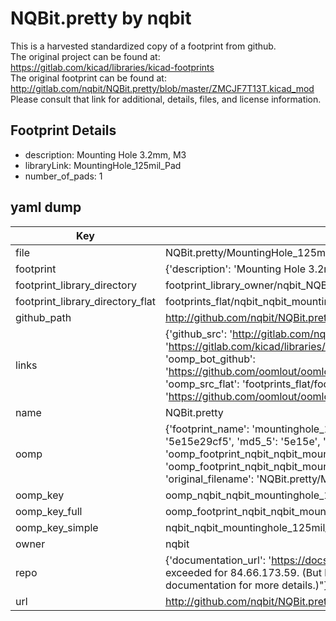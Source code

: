 # NQBit.pretty by nqbit  
This is a harvested standardized copy of a footprint from github.  
The original project can be found at:  
https://gitlab.com/kicad/libraries/kicad-footprints  
The original footprint can be found at:
http://gitlab.com/nqbit/NQBit.pretty/blob/master/ZMCJF7T13T.kicad_mod
Please consult that link for additional, details, files, and license information.  
## Footprint Details
* description: Mounting Hole 3.2mm, M3  
* libraryLink: MountingHole_125mil_Pad  
* number_of_pads: 1  
## yaml dump  
| Key | Value |  
| --- | --- |  
| file | NQBit.pretty/MountingHole_125mil_Pad.kicad_mod |  
| footprint | {'description': 'Mounting Hole 3.2mm, M3', 'libraryLink': 'MountingHole_125mil_Pad', 'number_of_pads': 1} |  
| footprint_library_directory | footprint_library_owner/nqbit_NQBit.pretty |  
| footprint_library_directory_flat | footprints_flat/nqbit_nqbit_mountinghole_125mil_pad/working |  
| github_path | http://github.com/nqbit/NQBit.pretty/blob/master/MountingHole_125mil_Pad.kicad_mod |  
| links | {'github_src': 'http://gitlab.com/nqbit/NQBit.pretty/blob/master/ZMCJF7T13T.kicad_mod', 'github_src_repo': 'https://gitlab.com/kicad/libraries/kicad-footprints', 'oomp_bot': 'footprints/nqbit_nqbit_mountinghole_125mil_pad/working', 'oomp_bot_github': 'https://github.com/oomlout/oomlout_oomp_footprint_bot/tree/main/footprints/nqbit_nqbit_mountinghole_125mil_pad/working', 'oomp_src_flat': 'footprints_flat/footprints_flat/nqbit_nqbit_mountinghole_125mil_pad/working', 'oomp_src_flat_github': 'https://github.com/oomlout/oomlout_oomp_footprint_src/tree/main/footprints_flat/nqbit_nqbit_mountinghole_125mil_pad/working'} |  
| name | NQBit.pretty |  
| oomp | {'footprint_name': 'mountinghole_125mil_pad', 'library_name': 'nqbit', 'md5': '5e15e29cf516d0de8b67bcc46afe3ca2', 'md5_10': '5e15e29cf5', 'md5_5': '5e15e', 'md5_6': '5e15e2', 'oomp_key': 'oomp_nqbit_nqbit_mountinghole_125mil_pad', 'oomp_key_extra': 'oomp_footprint_nqbit_nqbit_mountinghole_125mil_pad', 'oomp_key_full': 'oomp_footprint_nqbit_nqbit_mountinghole_125mil_pad_5e15e2', 'oomp_key_simple': 'nqbit_nqbit_mountinghole_125mil_pad', 'original_filename': 'NQBit.pretty/MountingHole_125mil_Pad.kicad_mod', 'owner_name': 'nqbit'} |  
| oomp_key | oomp_nqbit_nqbit_mountinghole_125mil_pad |  
| oomp_key_full | oomp_footprint_nqbit_nqbit_mountinghole_125mil_pad |  
| oomp_key_simple | nqbit_nqbit_mountinghole_125mil_pad |  
| owner | nqbit |  
| repo | {'documentation_url': 'https://docs.github.com/rest/overview/resources-in-the-rest-api#rate-limiting', 'message': "API rate limit exceeded for 84.66.173.59. (But here's the good news: Authenticated requests get a higher rate limit. Check out the documentation for more details.)"} |  
| url | http://github.com/nqbit/NQBit.pretty |  

